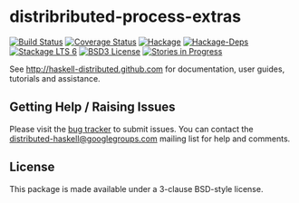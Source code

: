 # distribributed-process-extras
[![Build Status](https://secure.travis-ci.org/haskell-distributed/distributed-process-extras.png)](http://travis-ci.org/haskell-distributed/distributed-process-extras)
[![Coverage Status](https://coveralls.io/repos/github/haskell-distributed/distributed-process-extras/badge.svg?branch=master)](https://coveralls.io/github/haskell-distributed/distributed-process-extras?branch=master)
[![Hackage](https://img.shields.io/hackage/v/distributed-process-extras.svg)](https://hackage.haskell.org/package/distributed-process-extras)
[![Hackage-Deps](https://img.shields.io/hackage-deps/v/distributed-process-extras.svg)](http://packdeps.haskellers.com/feed?needle=distributed-process-extras)
[![Stackage LTS 6](https://www.stackage.org/package/distributed-process-extras/badge/lts-6)](http://stackage.org/lts-6/package/distributed-process-extras)
[![BSD3 License](http://img.shields.io/badge/license-BSD3-brightgreen.svg)](https://tldrlegal.com/license/bsd-3-clause-license-%28revised%29)
[![Stories in Progress](https://badge.waffle.io/haskell-distributed/distributed-process-extras.svg?label=in%20progress&title=In%20Progress)](https://waffle.io/hhaskell-distributed/distributed-process-extras)

See http://haskell-distributed.github.com for documentation, user guides,
tutorials and assistance.

## Getting Help / Raising Issues

Please visit the [bug tracker](https://github.com/haskell-distributed/distributed-process-extras/issues) to submit issues. You can contact the distributed-haskell@googlegroups.com mailing list for help and comments.

## License

This package is made available under a 3-clause BSD-style license.

